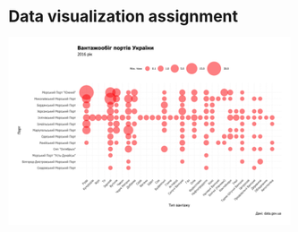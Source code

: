 # Data visualization assignment

![Final chart](visualization_files/figure-markdown_github/unnamed-chunk-2-1.png)
